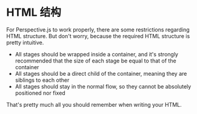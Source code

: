 # HTML 结构
For Perspective.js to work properly, there are some restrictions regarding HTML structure. But don't worry, because the required HTML structure is pretty intuitive.

- All stages should be wrapped inside a container, and it's strongly recommended that the size of each stage be equal to that of the container
- All stages should be a direct child of the container, meaning they are siblings to each other
- All stages should stay in the normal flow, so they cannot be absolutely positioned nor fixed

That's pretty much all you should remember when writing your HTML.